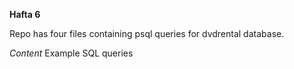 **Hafta 6**

Repo has four files containing psql queries for dvdrental database.

*Content*
Example SQL queries
